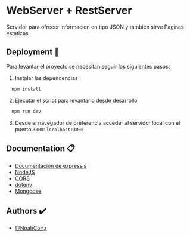 # WebServer + RestServer
Servidor para ofrecer informacion en tipo JSON y tambien sirve Paginas estaticas.


## Deployment 🚀

Para levantar el proyecto se necesitan seguir los siguientes pasos:

1. Instalar las dependencias
```bash
  npm install
```

2. Ejecutar el script para levantarlo desde desarrollo
```bash
  npm run dev
```

3. Desde el navegador de preferencia acceder al servidor local con el puerto `3000`: `localhost:3000`
## Documentation 📋

* [Documentación de expressjs](https://expressjs.com/)
* [NodeJS](https://nodejs.org/es/docs)
* [CORS](https://www.npmjs.com/package/cors)
* [dotenv](https://www.npmjs.com/package/dotenv)
* [Mongoose](https://mongoosejs.com/)

## Authors ✔️

- [@NoahCortz](https://github.com/NoahCortz)
